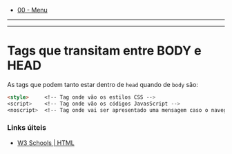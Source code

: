- [00 - Menu](00-menu.md)

--------------

--------------

# Tags que transitam entre BODY e HEAD

As tags que podem tanto estar dentro de `head` quando de `body` são:

```html
<style>     <!-- Tag onde vão os estilos CSS -->
<script>    <!-- Tag onde vão os códigos JavasScript -->
<noscript>  <!-- Tag onde vai ser apresentado uma mensagem caso o navegador não aceite javaScript ou o javaScript esteja desativado -->
```

### Links úiteis

- [W3 Schools | HTML](https://www.w3schools.com/html)